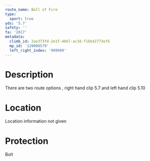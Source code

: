 ```yaml
---
route_name: Ball of Fire
type:
  sport: true
yds: '5.7'
safety: ''
fa: '2017'
metadata:
  climb_id: 2ae373fd-2e1f-4667-ac3d-f1bb42773ef6
  mp_id: '120008579'
  left_right_index: '999999'
---
```

# Description
There are two route options , right hand clip 5.7 and left hand clip 5.10

# Location
Location information not given

# Protection
Bolt
